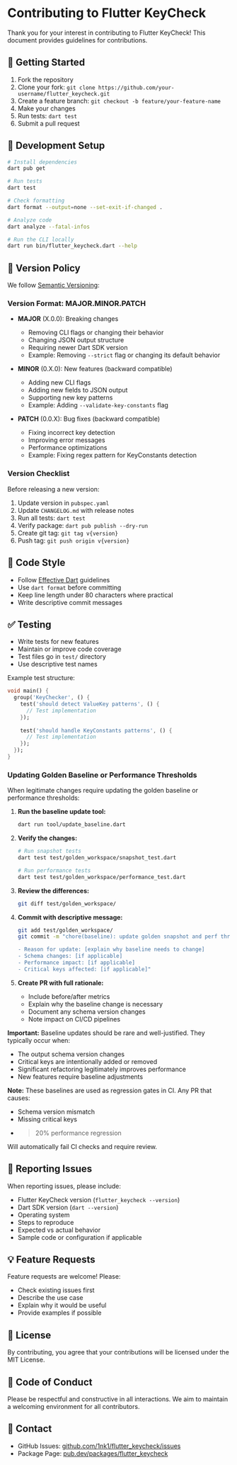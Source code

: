 # Contributing to Flutter KeyCheck

Thank you for your interest in contributing to Flutter KeyCheck! This document provides guidelines for contributions.

## 🚀 Getting Started

1. Fork the repository
2. Clone your fork: `git clone https://github.com/your-username/flutter_keycheck.git`
3. Create a feature branch: `git checkout -b feature/your-feature-name`
4. Make your changes
5. Run tests: `dart test`
6. Submit a pull request

## 📝 Development Setup

```bash
# Install dependencies
dart pub get

# Run tests
dart test

# Check formatting
dart format --output=none --set-exit-if-changed .

# Analyze code
dart analyze --fatal-infos

# Run the CLI locally
dart run bin/flutter_keycheck.dart --help
```

## 🔄 Version Policy

We follow [Semantic Versioning](https://semver.org/):

### Version Format: MAJOR.MINOR.PATCH

- **MAJOR** (X.0.0): Breaking changes
  - Removing CLI flags or changing their behavior
  - Changing JSON output structure
  - Requiring newer Dart SDK version
  - Example: Removing `--strict` flag or changing its default behavior

- **MINOR** (0.X.0): New features (backward compatible)
  - Adding new CLI flags
  - Adding new fields to JSON output
  - Supporting new key patterns
  - Example: Adding `--validate-key-constants` flag

- **PATCH** (0.0.X): Bug fixes (backward compatible)
  - Fixing incorrect key detection
  - Improving error messages
  - Performance optimizations
  - Example: Fixing regex pattern for KeyConstants detection

### Version Checklist

Before releasing a new version:

1. Update version in `pubspec.yaml`
2. Update `CHANGELOG.md` with release notes
3. Run all tests: `dart test`
4. Verify package: `dart pub publish --dry-run`
5. Create git tag: `git tag v{version}`
6. Push tag: `git push origin v{version}`

## 🎯 Code Style

- Follow [Effective Dart](https://dart.dev/guides/language/effective-dart) guidelines
- Use `dart format` before committing
- Keep line length under 80 characters where practical
- Write descriptive commit messages

## ✅ Testing

- Write tests for new features
- Maintain or improve code coverage
- Test files go in `test/` directory
- Use descriptive test names

Example test structure:
```dart
void main() {
  group('KeyChecker', () {
    test('should detect ValueKey patterns', () {
      // Test implementation
    });
    
    test('should handle KeyConstants patterns', () {
      // Test implementation
    });
  });
}
```

### Updating Golden Baseline or Performance Thresholds

When legitimate changes require updating the golden baseline or performance thresholds:

1. **Run the baseline update tool:**
   ```bash
   dart run tool/update_baseline.dart
   ```

2. **Verify the changes:**
   ```bash
   # Run snapshot tests
   dart test test/golden_workspace/snapshot_test.dart
   
   # Run performance tests
   dart test test/golden_workspace/performance_test.dart
   ```

3. **Review the differences:**
   ```bash
   git diff test/golden_workspace/
   ```

4. **Commit with descriptive message:**
   ```bash
   git add test/golden_workspace/
   git commit -m "chore(baseline): update golden snapshot and perf thresholds
   
   - Reason for update: [explain why baseline needs to change]
   - Schema changes: [if applicable]
   - Performance impact: [if applicable]
   - Critical keys affected: [if applicable]"
   ```

5. **Create PR with full rationale:**
   - Include before/after metrics
   - Explain why the baseline change is necessary
   - Document any schema version changes
   - Note impact on CI/CD pipelines

**Important:** Baseline updates should be rare and well-justified. They typically occur when:
- The output schema version changes
- Critical keys are intentionally added or removed
- Significant refactoring legitimately improves performance
- New features require baseline adjustments

**Note:** These baselines are used as regression gates in CI. Any PR that causes:
- Schema version mismatch
- Missing critical keys
- >20% performance regression

Will automatically fail CI checks and require review.

## 🐛 Reporting Issues

When reporting issues, please include:
- Flutter KeyCheck version (`flutter_keycheck --version`)
- Dart SDK version (`dart --version`)
- Operating system
- Steps to reproduce
- Expected vs actual behavior
- Sample code or configuration if applicable

## 💡 Feature Requests

Feature requests are welcome! Please:
- Check existing issues first
- Describe the use case
- Explain why it would be useful
- Provide examples if possible

## 📄 License

By contributing, you agree that your contributions will be licensed under the MIT License.

## 🤝 Code of Conduct

Please be respectful and constructive in all interactions. We aim to maintain a welcoming environment for all contributors.

## 📮 Contact

- GitHub Issues: [github.com/1nk1/flutter_keycheck/issues](https://github.com/1nk1/flutter_keycheck/issues)
- Package Page: [pub.dev/packages/flutter_keycheck](https://pub.dev/packages/flutter_keycheck)
